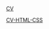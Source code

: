 [CV](https://karolinainspirit.github.io/rsschool-cv/cv)

[CV-HTML-CSS](https://karolinainspirit.github.io/rsschool-cv/)
